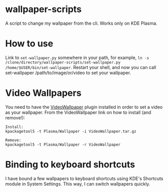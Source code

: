 # wallpaper-scripts
A script to change my wallpaper from the cli. Works only on KDE Plasma.

# How to use
Link to `set-wallpaper.py` somewhere in your path, for example,
`ln -s /clone/directory/wallpaper-scripts/set-wallpaper.py /home/$USER/bin/set-wallpaper`.
Restart your shell, and now you can call set-wallpaper /path/to/image/or/video to set your wallpaper.

# Video Wallpapers
You need to have the [VideoWallpaper](https://store.kde.org/p/1213488) plugin installed in order to set a video as your wallpaper.
From the VideoWallpaper link on how to install (and remove!):

```
Install:
kpackagetool5 -t Plasma/Wallpaper -i VideoWallpaper.tar.gz

Remove:
kpackagetool5 -t Plasma/Wallpaper -r VideoWallpaper
```

# Binding to keyboard shortcuts
I have bound a few wallpapers to keyboard shortcuts using KDE's Shortcuts module in System Settings.
This way, I can switch wallpapers quickly.
